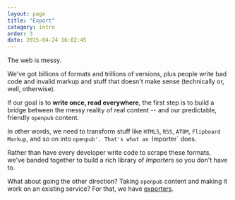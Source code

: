 ```yaml
---
layout: page
title: "Export"
category: intro
order: 3
date: 2015-04-24 16:02:45
---
```


The web is messy.

We've got billions of formats and trillions of versions, plus people write bad code and invalid markup and stuff that doesn't make sense (technically or, well, otherwise).

If our goal is to **write once, read everywhere**, the first step is to build a bridge between the messy reality of real content -- and our predictable, friendly `openpub` content.

In other words, we need to transform stuff like `HTML5`, `RSS`, `ATOM`, `Flipboard Markup`, and so on into `openpub'. That's what an `Importer` does.

Rather than have every developer write code to scrape these formats, we've banded together to build a rich library of *Importer*s so you don't have to.

What about going the other direction? Taking `openpub` content and making it work on an existing service? For that, we have [exporters][1].

[1]: /intro/exporters.html
